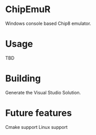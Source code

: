 # ChipEmuR

Windows console based Chip8 emulator.

# Usage

TBD

# Building

Generate the Visual Studio Solution.

# Future features

Cmake support
Linux support